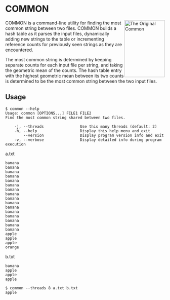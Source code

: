 
# COMMON

<img alt="The Original Common" title="The Original Common" src="https://i.imgur.com/QOy4c1H.jpg" width="127" height="180" style="float: right;" />

COMMON is a command-line utility for finding the most common string between two
files. COMMON builds a hash table as it parses the input files, dynamically
adding new strings to the table or incrementing reference counts for previously
seen strings as they are encountered.

The most common string is determined by keeping separate counts for each input
file per string, and taking the geometric mean of the counts. The hash table
entry with the highest geometric mean between its two counts is determined to
be the most common string between the two input files.

## Usage

```
$ common --help
Usage: common [OPTIONS...] FILE1 FILE2
Find the most common string shared between two files.

    -j, --threads                Use this many threads (default: 2)
    -h, --help                   Display this help menu and exit
        --version                Display program version info and exit
    -v, --verbose                Display detailed info during program execution

```

a.txt
```
banana
banana
banana
banana
banana
banana
banana
banana
banana
banana
banana
banana
banana
banana
banana
banana
apple
apple
apple
orange
```
b.txt
```
banana
apple
apple
apple
```

```
$ common --threads 8 a.txt b.txt
apple
```
